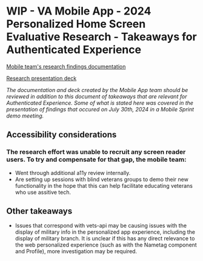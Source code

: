 # WIP - VA Mobile App - 2024 Personalized Home Screen Evaluative Research - Takeaways for Authenticated Experience

[Mobile team's research findings documentation](https://github.com/department-of-veterans-affairs/va.gov-team/blob/master/products/va-mobile-app/ux-research/personalized-homescreen/2024-04%20Personalized%20Home%20Screen%20-%20evaluative%20research/personalized%20home%20screen%20-%20findings.md)

[Research presentation deck](https://github.com/department-of-veterans-affairs/va.gov-team/blob/master/products/va-mobile-app/ux-research/personalized-homescreen/2024-04%20Personalized%20Home%20Screen%20-%20evaluative%20research/2024%20-%20VA%20Mobile%20App%20-%20Home%20Screen%20Evaluative%20Research%20-%20Findings%20Report%20(internal).pdf)

_The documentation and deck created by the Mobile App team should be reviewed in addition to this document of takeaways that are relevant for Authenticated Experience. Some of what is stated here was covered in the presentation of findings that occured on July 30th, 2024 in a Mobile Sprint demo meeting._

## Accessibility considerations

### The research effort was unable to recruit any screen reader users. To try and compensate for that gap, the mobile team:
  - Went through additional a11y review internally.
  - Are setting up sessions with blind veterans groups to demo their new functionality in the hope that this can help facilitate educating veterans who use assitive tech.
 
## Other takeaways
- Issues that correspond with vets-api may be causing issues with the display of military info in the personalized app experience, including the display of military branch. It is unclear if this has any direct relevance to the web personalized experience (such as with the Nametag component and Profile), more investigation may be required. 
